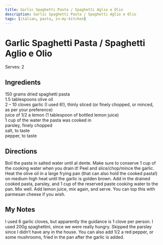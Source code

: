```yaml
---
title: Garlic Spaghetti Pasta / Spaghetti Aglio e Olio
description: Garlic Spaghetti Pasta / Spaghetti Aglio e Olio
tags: [italian, pasta, in-my-kitchen]
---
```


# Garlic Spaghetti Pasta / Spaghetti Aglio e Olio
Serves: 2

## Ingredients
150 grams dried spaghetti pasta  
1.5 tablespoons olive oil  
2 – 10 cloves garlic (I used 6!), thinly sliced (or finely chopped, or minced, as per your preference)  
juice of 1/2 a lemon (1 tablespoon of bottled lemon juice)  
1 cup of the water the pasta was cooked in  
parsley, finely chopped  
salt, to taste  
pepper, to taste

## Directions
Boil the pasta in salted water until al dente. Make sure to conserve 1 cup of the cooking water when you drain it! Peel and slice/chop/mince the garlic. Heat the olive oil in a large frying pan (that can also hold the cooked pasta!) on medium high heat until the garlic is golden brown. Add in the drained cooked pasta, parsley, and 1 cup of the reserved paste cooking water to the pan. Mix well. Add lemon juice, mix again, and serve. You can top this with parmesan cheese if you wish. 

## My Notes
I used 6 garlic cloves, but apparently the guidance is 1 clove per person. I used 200g spaghettini, since we were really hungry. Skipped the parsley since I didn’t have any in the house. You can also add 1/2 a red pepper, or some mushrooms, fried in the pan after the garlic is added.